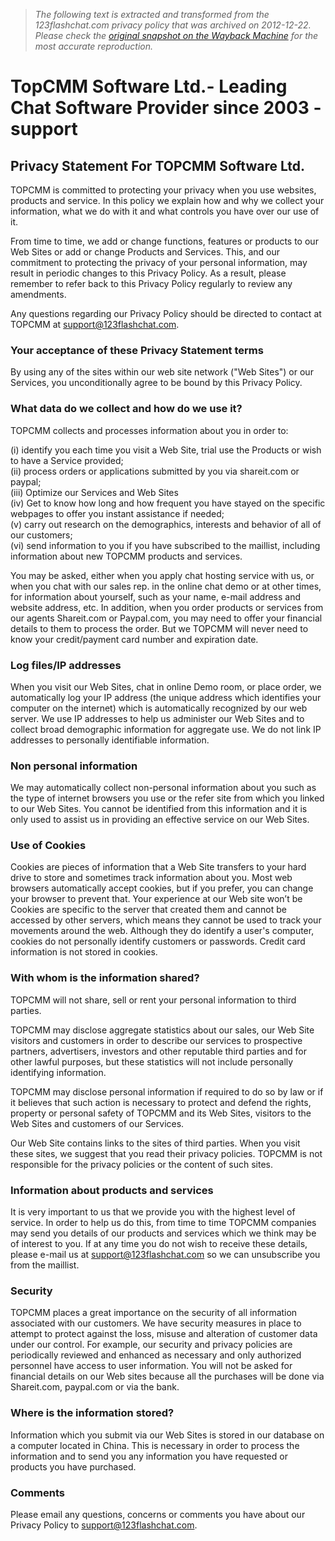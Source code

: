 > *The following text is extracted and transformed from the 123flashchat.com privacy policy that was archived on 2012-12-22. Please check the [original snapshot on the Wayback Machine](https://web.archive.org/web/20121222233130id_/http%3A//www.topcmm.com/privacy_statement.html) for the most accurate reproduction.*

# TopCMM Software Ltd.- Leading Chat Software Provider since 2003 - support

## Privacy Statement For TOPCMM Software Ltd.

TOPCMM is committed to protecting your privacy when you use websites, products and service. In this policy we explain how and why we collect your information, what we do with it and what controls you have over our use of it.

From time to time, we add or change functions, features or products to our Web Sites or add or change Products and Services. This, and our commitment to protecting the privacy of your personal information, may result in periodic changes to this Privacy Policy. As a result, please remember to refer back to this Privacy Policy regularly to review any amendments. 

Any questions regarding our Privacy Policy should be directed to contact at TOPCMM at support@123flashchat.com.

### Your acceptance of these Privacy Statement terms

By using any of the sites within our web site network ("Web Sites") or our Services, you unconditionally agree to be bound by this Privacy Policy.

### What data do we collect and how do we use it?

TOPCMM collects and processes information about you in order to:

(i) identify you each time you visit a Web Site, trial use the Products or wish to have a Service provided;   
(ii) process orders or applications submitted by you via shareit.com or paypal;   
(iii) Optimize our Services and Web Sites   
(iv) Get to know how long and how frequent you have stayed on the specific webpages to offer you instant assistance if needed;   
(v) carry out research on the demographics, interests and behavior of all of our customers;   
(vi) send information to you if you have subscribed to the maillist, including information about new TOPCMM products and services.

You may be asked, either when you apply chat hosting service with us, or when you chat with our sales rep. in the online chat demo or at other times, for information about yourself, such as your name, e-mail address and website address, etc. In addition, when you order products or services from our agents Shareit.com or Paypal.com, you may need to offer your financial details to them to process the order. But we TOPCMM will never need to know your credit/payment card number and expiration date. 

### Log files/IP addresses

When you visit our Web Sites, chat in online Demo room, or place order, we automatically log your IP address (the unique address which identifies your computer on the internet) which is automatically recognized by our web server. We use IP addresses to help us administer our Web Sites and to collect broad demographic information for aggregate use. We do not link IP addresses to personally identifiable information.

### Non personal information

We may automatically collect non-personal information about you such as the type of internet browsers you use or the refer site from which you linked to our Web Sites. You cannot be identified from this information and it is only used to assist us in providing an effective service on our Web Sites. 

### Use of Cookies

Cookies are pieces of information that a Web Site transfers to your hard drive to store and sometimes track information about you. Most web browsers automatically accept cookies, but if you prefer, you can change your browser to prevent that. Your experience at our Web site won’t be Cookies are specific to the server that created them and cannot be accessed by other servers, which means they cannot be used to track your movements around the web. Although they do identify a user's computer, cookies do not personally identify customers or passwords. Credit card information is not stored in cookies.

### With whom is the information shared?

TOPCMM will not share, sell or rent your personal information to third parties. 

TOPCMM may disclose aggregate statistics about our sales, our Web Site visitors and customers in order to describe our services to prospective partners, advertisers, investors and other reputable third parties and for other lawful purposes, but these statistics will not include personally identifying information.

TOPCMM may disclose personal information if required to do so by law or if it believes that such action is necessary to protect and defend the rights, property or personal safety of TOPCMM and its Web Sites, visitors to the Web Sites and customers of our Services.

Our Web Site contains links to the sites of third parties. When you visit these sites, we suggest that you read their privacy policies. TOPCMM is not responsible for the privacy policies or the content of such sites. 

### Information about products and services

It is very important to us that we provide you with the highest level of service. In order to help us do this, from time to time TOPCMM companies may send you details of our products and services which we think may be of interest to you. If at any time you do not wish to receive these details, please e-mail us at support@123flashchat.com so we can unsubscribe you from the maillist.

### Security

TOPCMM places a great importance on the security of all information associated with our customers. We have security measures in place to attempt to protect against the loss, misuse and alteration of customer data under our control. For example, our security and privacy policies are periodically reviewed and enhanced as necessary and only authorized personnel have access to user information. You will not be asked for financial details on our Web sites because all the purchases will be done via Shareit.com, paypal.com or via the bank.

### Where is the information stored?

Information which you submit via our Web Sites is stored in our database on a computer located in China. This is necessary in order to process the information and to send you any information you have requested or products you have purchased. 

### Comments

Please email any questions, concerns or comments you have about our Privacy Policy to support@123flashchat.com.
